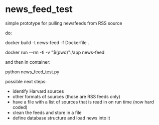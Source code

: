 # news_feed_test

simple prototype for pulling newsfeeds from RSS source

do:

docker build -t news-feed -f Dockerfile .

docker run --rm -ti -v "$(pwd)":/app news-feed

and then in container: 

python news_feed_test.py

possible next steps:
* identify Harvard sources
* other formats of sources (those are RSS feeds only)
* have a file with a list of sources that is read in on run time (now hard coded)
* clean the feeds and store in a file
* define database structure and load news into it
